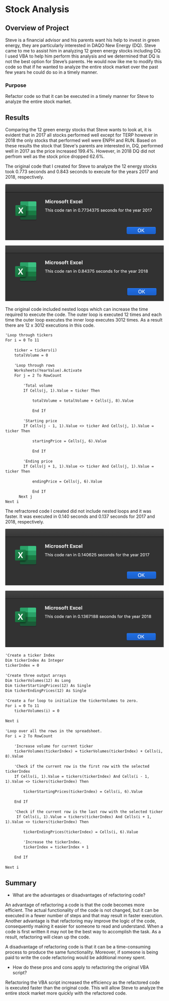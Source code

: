 # Stock Analysis
## Overview of Project
Steve is a financial advisor and his parents want his help to invest in green energy, they are particularly interested in DAQO New Energy (DQ). Steve came to me to assist him in analyzing 12 green energy stocks including DQ. I used VBA to help him perform this analysis and we determined that DQ is not the best option for Steve’s parents. He would now like me to modify this code so that if he wanted to analyze the entire stock market over the past few years he could do so in a timely manner. 

### Purpose
Refactor code so that it can be executed in a timely manner for Steve to analyze the entire stock market. 

## Results
Comparing the 12 green energy stocks that Steve wants to look at, it is evident that in 2017 all stocks performed well except for TERP however in 2018 the only stocks that performed well were ENPH and RUN. Based on these results the stock that Steve's parents are interested in, DQ, performed well in 2017 as the price increased 199.4%. However, in 2018 DQ did not perfrom well as the stock price dropped 62.6%. 

The original code that I created for Steve to analyze the 12 energy stocks took 0.773 seconds and 0.843 seconds to execute for the years 2017 and 2018, respectively.

![VBA_Challenge_2017_Original](https://github.com/mdhugge/stock-analysis/blob/main/Resources/VBA_Challenge_2017_Original.png)

![VBA_Challenge_2018_Original](https://github.com/mdhugge/stock-analysis/blob/main/Resources/VBA_Challenge_2018_Original.png)

The original code included nested loops which can increase the time required to execute the code. The outer loop is executed 12 times and each time the outer loop executes the inner loop executes 3012 times. As a result there are 12 x 3012 executions in this code. 
    
    'Loop through tickers
    For i = 0 To 11
    
        ticker = tickers(i)
        totalVolume = 0
        
        'Loop through rows
        Worksheets(YearValue).Activate
        For j = 2 To RowCount
        
            'Total volume
            If Cells(j, 1).Value = ticker Then
            
                totalVolume = totalVolume + Cells(j, 8).Value
                
                End If
                
            'Starting price
            If Cells(j - 1, 1).Value <> ticker And Cells(j, 1).Value = ticker Then
            
                startingPrice = Cells(j, 6).Value
                
                End If
            
            'Ending price
            If Cells(j + 1, 1).Value <> ticker And Cells(j, 1).Value = ticker Then
            
                endingPrice = Cells(j, 6).Value
                
                End If
          Next j      
    Next i

The refractored code I created did not include nested loops and it was faster. It was executed in 0.140 seconds and 0.137 seconds for 2017 and 2018, respectively. 

![VBA_Challenge_2017](https://github.com/mdhugge/stock-analysis/blob/main/Resources/VBA_Challenge_2017.png)

![VBA_Challenge_2018](https://github.com/mdhugge/stock-analysis/blob/main/Resources/VBA_Challenge_2018.png)

    'Create a ticker Index
    Dim tickerIndex As Integer
    tickerIndex = 0

    'Create three output arrays
    Dim tickerVolumes(12) As Long
    Dim tickerStartingPrices(12) As Single
    Dim tickerEndingPrices(12) As Single
    
    'Create a for loop to initialize the tickerVolumes to zero.
    For i = 0 To 11
        tickerVolumes(i) = 0
    
    Next i
    
    'Loop over all the rows in the spreadsheet.
    For i = 2 To RowCount
    
        'Increase volume for current ticker
        tickerVolumes(tickerIndex) = tickerVolumes(tickerIndex) + Cells(i, 8).Value

        'Check if the current row is the first row with the selected tickerIndex
        If Cells(i, 1).Value = tickers(tickerIndex) And Cells(i - 1, 1).Value <> tickers(tickerIndex) Then
        
            tickerStartingPrices(tickerIndex) = Cells(i, 6).Value
       
        End If
          
        'Check if the current row is the last row with the selected ticker
         If Cells(i, 1).Value = tickers(tickerIndex) And Cells(i + 1, 1).Value <> tickers(tickerIndex) Then
        
            tickerEndingPrices(tickerIndex) = Cells(i, 6).Value
        
            'Increase the tickerIndex.
            tickerIndex = tickerIndex + 1
            
        End If
        
    Next i

## Summary
- What are the advantages or disadvantages of refactoring code?

An advantage of refactoring a code is that the code becomes more efficient. The actual functionality of the code is not changed, but it can be executed in a fewer number of steps and that may result in faster execution. Another advantage is that refactoring may improve the logic of the code, consequently making it easier for someone to read and understand. When a code is first written it may not be the best way to accomplish the task. As a result, refactoring will clean up the code.  

A disadvantage of refactoring code is that it can be a time-consuming process to produce the same functionality. Moreover, if someone is being paid to write the code refactoring would be additional money spent.

- How do these pros and cons apply to refactoring the original VBA script?

Refactoring the VBA script increased the efficiency as the refactored code is executed faster than the original code. This will allow Steve to analyze the entire stock market more quickly with the refactored code.




